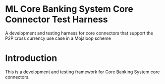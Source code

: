 # ML Core Banking System Core Connector Test Harness
A development and testing harness for core connectors that support the P2P cross currency use case in a Mojaloop scheme


# Introduction
This is a development and testing framework for Core Banking System core connectors. 
